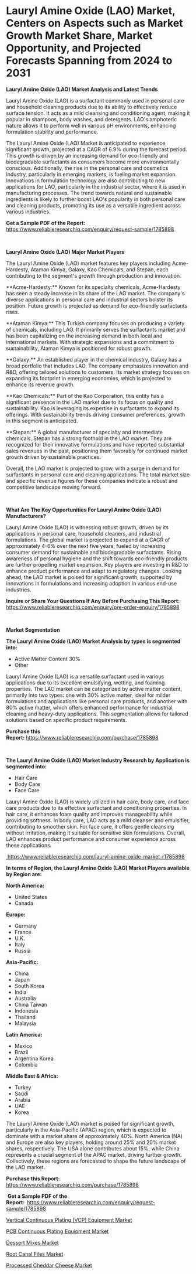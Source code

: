 <p><h1>Lauryl Amine Oxide (LAO) Market, Centers on Aspects such as Market Growth Market Share, Market Opportunity, and Projected Forecasts Spanning from 2024 to 2031</h1></p><p><strong>Lauryl Amine Oxide (LAO) Market Analysis and Latest Trends</strong></p>
<p><p>Lauryl Amine Oxide (LAO) is a surfactant commonly used in personal care and household cleaning products due to its ability to effectively reduce surface tension. It acts as a mild cleansing and conditioning agent, making it popular in shampoos, body washes, and detergents. LAO's amphoteric nature allows it to perform well in various pH environments, enhancing formulation stability and performance.</p><p>The Lauryl Amine Oxide (LAO) Market is anticipated to experience significant growth, projected at a CAGR of 6.9% during the forecast period. This growth is driven by an increasing demand for eco-friendly and biodegradable surfactants as consumers become more environmentally conscious. Additionally, the rise in the personal care and cosmetics industry, particularly in emerging markets, is fueling market expansion. Innovations in formulation technology are also contributing to new applications for LAO, particularly in the industrial sector, where it is used in manufacturing processes. The trend towards natural and sustainable ingredients is likely to further boost LAO's popularity in both personal care and cleaning products, promoting its use as a versatile ingredient across various industries.</p></p>
<p><strong>Get a Sample PDF of the Report:&nbsp;</strong> <a href="https://www.reliableresearchiq.com/enquiry/request-sample/1785898?utm_campaign=100&utm_medium=2&utm_source=Github&utm_content=ia&utm_term=09102024&utm_id=lauryl-amine-oxide-lao">https://www.reliableresearchiq.com/enquiry/request-sample/1785898</a></p>
<p>&nbsp;</p>
<p><strong>Lauryl Amine Oxide (LAO) Major Market Players</strong></p>
<p><p>The Lauryl Amine Oxide (LAO) market features key players including Acme-Hardesty, Ataman Kimya, Galaxy, Kao Chemicals, and Stepan, each contributing to the segment's growth through production and innovation.</p><p>**Acme-Hardesty:** Known for its specialty chemicals, Acme-Hardesty has seen a steady increase in its share of the LAO market. The company's diverse applications in personal care and industrial sectors bolster its position. Future growth is projected as demand for eco-friendly surfactants rises.</p><p>**Ataman Kimya:** This Turkish company focuses on producing a variety of chemicals, including LAO. It primarily serves the surfactants market and has been capitalizing on the increasing demand in both local and international markets. With strategic expansions and a commitment to sustainability, Ataman Kimya is positioned for robust growth.</p><p>**Galaxy:** An established player in the chemical industry, Galaxy has a broad portfolio that includes LAO. The company emphasizes innovation and R&D, offering tailored solutions to customers. Its market strategy focuses on expanding its footprint in emerging economies, which is projected to enhance its revenue growth.</p><p>**Kao Chemicals:** Part of the Kao Corporation, this entity has a significant presence in the LAO market due to its focus on quality and sustainability. Kao is leveraging its expertise in surfactants to expand its offerings. With sustainability trends driving consumer preferences, growth in this segment is anticipated.</p><p>**Stepan:** A global manufacturer of specialty and intermediate chemicals, Stepan has a strong foothold in the LAO market. They are recognized for their innovative formulations and have reported substantial sales revenues in the past, positioning them favorably for continued market growth driven by sustainable practices.</p><p>Overall, the LAO market is projected to grow, with a surge in demand for surfactants in personal care and cleaning applications. The total market size and specific revenue figures for these companies indicate a robust and competitive landscape moving forward.</p></p>
<p>&nbsp;</p>
<p><strong>What Are The Key Opportunities For Lauryl Amine Oxide (LAO) Manufacturers?</strong></p>
<p><p>Lauryl Amine Oxide (LAO) is witnessing robust growth, driven by its applications in personal care, household cleaners, and industrial formulations. The global market is projected to expand at a CAGR of approximately 4-6% over the next five years, fueled by increasing consumer demand for sustainable and biodegradable surfactants. Rising awareness of personal hygiene and the shift towards eco-friendly products are further propelling market expansion. Key players are investing in R&D to enhance product performance and adapt to regulatory changes. Looking ahead, the LAO market is poised for significant growth, supported by innovations in formulations and increasing adoption in various end-use industries.</p></p>
<p><strong>Inquire or Share Your Questions If Any Before Purchasing This Report:</strong> <a href="https://www.reliableresearchiq.com/enquiry/pre-order-enquiry/1785898?utm_campaign=100&utm_medium=2&utm_source=Github&utm_content=ia&utm_term=09102024&utm_id=lauryl-amine-oxide-lao">https://www.reliableresearchiq.com/enquiry/pre-order-enquiry/1785898</a></p>
<p>&nbsp;</p>
<p><strong>Market Segmentation</strong></p>
<p><strong>The Lauryl Amine Oxide (LAO) Market Analysis by types is segmented into:</strong></p>
<p><ul><li>Active Matter Content 30%</li><li>Other</li></ul></p>
<p><p>Lauryl Amine Oxide (LAO) is a versatile surfactant used in various applications due to its excellent emulsifying, wetting, and foaming properties. The LAO market can be categorized by active matter content, primarily into two types: one with 30% active matter, ideal for milder formulations and applications like personal care products, and another with 80% active matter, which offers enhanced performance for industrial cleaning and heavy-duty applications. This segmentation allows for tailored solutions based on specific product requirements.</p></p>
<p><strong>Purchase this Report:&nbsp;</strong><a href="https://www.reliableresearchiq.com/purchase/1785898?utm_campaign=100&utm_medium=2&utm_source=Github&utm_content=ia&utm_term=09102024&utm_id=lauryl-amine-oxide-lao">https://www.reliableresearchiq.com/purchase/1785898</a></p>
<p>&nbsp;</p>
<p><strong>The Lauryl Amine Oxide (LAO) Market Industry Research by Application is segmented into:</strong></p>
<p><ul><li>Hair Care</li><li>Body Care</li><li>Face Care</li></ul></p>
<p><p>Lauryl Amine Oxide (LAO) is widely utilized in hair care, body care, and face care products due to its effective surfactant and conditioning properties. In hair care, it enhances foam quality and improves manageability while providing softness. In body care, LAO acts as a mild cleanser and emulsifier, contributing to smoother skin. For face care, it offers gentle cleansing without irritation, making it suitable for sensitive skin formulations. Overall, LAO enhances product performance and consumer experience across these applications.</p></p>
<p><a href="https://www.reliableresearchiq.com/lauryl-amine-oxide-market-r1785898?utm_campaign=100&utm_medium=2&utm_source=Github&utm_content=ia&utm_term=09102024&utm_id=lauryl-amine-oxide-lao">&nbsp;https://www.reliableresearchiq.com/lauryl-amine-oxide-market-r1785898</a></p>
<p><strong>In terms of Region, the Lauryl Amine Oxide (LAO) Market Players available by Region are:</strong></p>
<p>
    <p> <strong> North America: </strong>
        <ul>
            <li>United States</li>
            <li>Canada</li>
        </ul>
        </p> 
    <p> <strong> Europe: </strong>
        <ul>
            <li>Germany</li>
            <li>France</li>
            <li>U.K.</li>
            <li>Italy</li>
            <li>Russia</li>
        </ul>
        </p> 
    <p> <strong> Asia-Pacific: </strong>
        <ul>
            <li>China</li>
            <li>Japan</li>
            <li>South Korea</li>
            <li>India</li>
            <li>Australia</li>
            <li>China Taiwan</li>
            <li>Indonesia</li>
            <li>Thailand</li>
            <li>Malaysia</li>
        </ul>
        </p> 
    <p> <strong> Latin America: </strong>
        <ul>
            <li>Mexico</li>
            <li>Brazil</li>
            <li>Argentina Korea</li>
            <li>Colombia</li>
        </ul>
        </p> 
    <p> <strong> Middle East & Africa: </strong>
        <ul>
            <li>Turkey</li>
            <li>Saudi</li>
            <li>Arabia</li>
            <li>UAE</li>
            <li>Korea</li>
        </ul>
    </p>
    </p>
<p><p>The Lauryl Amine Oxide (LAO) market is poised for significant growth, particularly in the Asia-Pacific (APAC) region, which is expected to dominate with a market share of approximately 40%. North America (NA) and Europe are also key players, holding around 25% and 20% market shares, respectively. The USA alone contributes about 15%, while China represents a crucial segment of the APAC market, driving further growth. Collectively, these regions are forecasted to shape the future landscape of the LAO market.</p></p>
<p><strong>Purchase this Report: </strong><a href="https://www.reliableresearchiq.com/purchase/1785898?utm_campaign=100&utm_medium=2&utm_source=Github&utm_content=ia&utm_term=09102024&utm_id=lauryl-amine-oxide-lao">https://www.reliableresearchiq.com/purchase/1785898</a></p>
<p>&nbsp;<strong>Get a Sample PDF of the Report:&nbsp;&nbsp;</strong><a href="https://www.reliableresearchiq.com/enquiry/request-sample/1785898?utm_campaign=100&utm_medium=2&utm_source=Github&utm_content=ia&utm_term=09102024&utm_id=lauryl-amine-oxide-lao">https://www.reliableresearchiq.com/enquiry/request-sample/1785898</a></p>
<p><strong></strong></p>
<p><p><a href="https://github.com/Sidorelashyti476/Market-Research-Report-List-1/blob/main/vertical-continuous-plating-vcp-equipment-market.md?utm_campaign=100&utm_medium=2&utm_source=Github&utm_content=ia&utm_term=09102024&utm_id=lauryl-amine-oxide-lao">Vertical Continuous Plating (VCP) Equipment Market</a></p><p><a href="https://github.com/ElviraDur475/Market-Research-Report-List-1/blob/main/pcb-continuous-plating-equipment-market.md?utm_campaign=100&utm_medium=2&utm_source=Github&utm_content=ia&utm_term=09102024&utm_id=lauryl-amine-oxide-lao">PCB Continuous Plating Equipment Market</a></p><p><a href="https://issuu.com/reportprime-2/docs/dessert-mixes-market-size-2030.pptx_8f0d69947ef0d0?utm_campaign=100&utm_medium=2&utm_source=Github&utm_content=ia&utm_term=09102024&utm_id=lauryl-amine-oxide-lao">Dessert Mixes Market</a></p><p><a href="https://www.linkedin.com/pulse/root-canal-files-market-size-growth-industry-analysis-segmentation-et6hc?utm_campaign=100&utm_medium=2&utm_source=Github&utm_content=ia&utm_term=09102024&utm_id=lauryl-amine-oxide-lao">Root Canal Files Market</a></p><p><a href="https://issuu.com/reportprime-2/docs/processed-cheddar-cheese-market-siz_9503bfc9e9896a?utm_campaign=100&utm_medium=2&utm_source=Github&utm_content=ia&utm_term=09102024&utm_id=lauryl-amine-oxide-lao">Processed Cheddar Cheese Market</a></p></p>